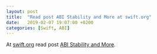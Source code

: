 ```yaml
---
layout: post
title:  "Read post ABI Stability and More at swift.org"
date:   2019-02-07 19:07:00 +0200
categories: [Swift, ABI]
---
```

At [swift.org](https://swift.org/) read post [ABI Stability and More](https://swift.org/blog/abi-stability-and-more).
